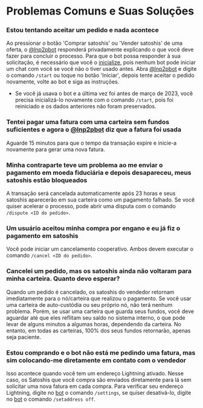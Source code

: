 # Problemas Comuns e Suas Soluções

### Estou tentando aceitar um pedido e nada acontece

Ao pressionar o botão 'Comprar satoshis' ou 'Vender satoshis' de uma oferta, o [@lnp2pbot](https://t.me/lnp2pBot) responderá privadamente explicando o que você deve fazer para concluir o processo. 
Para que o bot possa responder à sua solicitação, é necessário que você o [inicialize](./how-do-i-initialize-the-bot.md), pois nenhum bot pode iniciar um chat com você se você não o tiver usado antes. Abra [@lnp2pbot](https://t.me/lnp2pBot) e digite o comando `/start` ou toque no botão 'Iniciar', depois tente aceitar o pedido novamente, volte ao bot e siga as instruções.
- Se você já usava o bot e a última vez foi antes de março de 2023, você precisa inicializá-lo novamente com o comando `/start`, pois foi reiniciado e os dados anteriores não foram preservados.

### Tentei pagar uma fatura com uma carteira sem fundos suficientes e agora o [@lnp2pbot](https://t.me/lnp2pbot) diz que a fatura foi usada

Aguarde 15 minutos para que o tempo da transação expire e inicie-a novamente para gerar uma nova fatura.

### Minha contraparte teve um problema ao me enviar o pagamento em moeda fiduciária e depois desapareceu, meus satoshis estão bloqueados

A transação será cancelada automaticamente após 23 horas e seus satoshis aparecerão em sua carteira como um pagamento falhado. Se você quiser acelerar o processo, pode abrir uma disputa com o comando `/dispute <ID do pedido>`.

### Um usuário aceitou minha compra por engano e eu já fiz o pagamento em satoshis

Você pode iniciar um cancelamento cooperativo. Ambos devem executar o comando `/cancel <ID do pedido>`.

### Cancelei um pedido, mas os satoshis ainda não voltaram para minha carteira. Quanto devo esperar?

Quando um pedido é cancelado, os satoshis do vendedor retornam imediatamente para o nó/carteira que realizou o pagamento. Se você usar uma carteira de auto-custódia ou seu próprio nó, não terá nenhum problema. Porém, se usar uma carteira que guarda seus fundos, você deve aguardar até que eles reflitam seu saldo no sistema interno, o que pode levar de alguns minutos a algumas horas, dependendo da carteira. No entanto, em todas as carteiras, 100% dos seus fundos retornarão, apenas seja paciente.

### Estou comprando e o bot não está me pedindo uma fatura, mas sim colocando-me diretamente em contato com o vendedor

Isso acontece quando você tem um endereço Lightning ativado. Nesse caso, os Satoshis que você compra são enviados diretamente para lá sem solicitar uma nova fatura em cada compra. Para verificar seu endereço Lightning, digite no [bot](https://t.me/lnp2pbot) o comando `/settings`, se quiser desativá-lo, digite no [bot](https://t.me/lnp2pbot) o comando `/setaddress off`.
